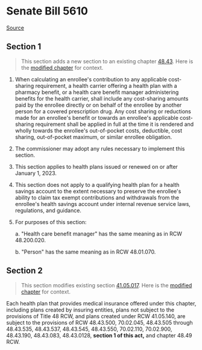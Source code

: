 # Senate Bill 5610

[Source](http://lawfilesext.leg.wa.gov/biennium/2021-22/Xml/Bills/Senate%20Bills/5610.xml)
## Section 1
> This section adds a new section to an existing chapter [48.43](/rcw/48_insurance/48.043_insurance_reform.md). Here is the [modified chapter](rcw/48_insurance/48.043_insurance_reform.md) for context.

1. When calculating an enrollee's contribution to any applicable cost-sharing requirement, a health carrier offering a health plan with a pharmacy benefit, or a health care benefit manager administering benefits for the health carrier, shall include any cost-sharing amounts paid by the enrollee directly or on behalf of the enrollee by another person for a covered prescription drug. Any cost sharing or reductions made for an enrollee's benefit or towards an enrollee's applicable cost-sharing requirement shall be applied in full at the time it is rendered and wholly towards the enrollee's out-of-pocket costs, deductible, cost sharing, out-of-pocket maximum, or similar enrollee obligation.

2. The commissioner may adopt any rules necessary to implement this section.

3. This section applies to health plans issued or renewed on or after January 1, 2023.

4. This section does not apply to a qualifying health plan for a health savings account to the extent necessary to preserve the enrollee's ability to claim tax exempt contributions and withdrawals from the enrollee's health savings account under internal revenue service laws, regulations, and guidance.

5. For purposes of this section:

    a. "Health care benefit manager" has the same meaning as in RCW 48.200.020.

    b. "Person" has the same meaning as in RCW 48.01.070.


## Section 2
> This section modifies existing section [41.05.017](/rcw/41_public_employment_civil_service_and_pensions/41.05_state_health_care_authority.md). Here is the [modified chapter](rcw/41_public_employment_civil_service_and_pensions/41.05_state_health_care_authority.md) for context.

Each health plan that provides medical insurance offered under this chapter, including plans created by insuring entities, plans not subject to the provisions of Title 48 RCW, and plans created under RCW 41.05.140, are subject to the provisions of RCW 48.43.500, 70.02.045, 48.43.505 through 48.43.535, 48.43.537, 48.43.545, 48.43.550, 70.02.110, 70.02.900, 48.43.190, 48.43.083, 48.43.0128, **section 1 of this act,** and chapter 48.49 RCW.

